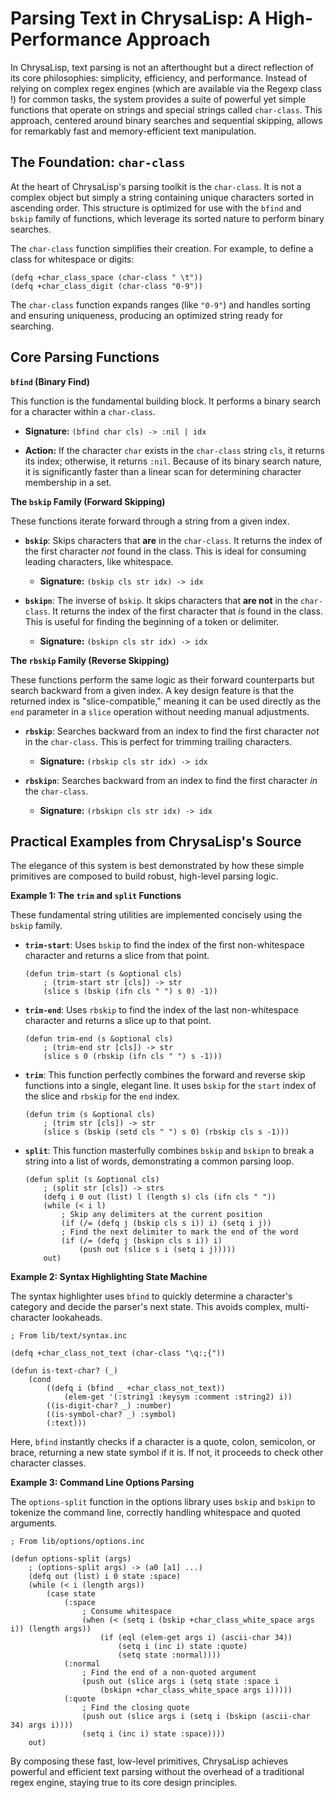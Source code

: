 # Parsing Text in ChrysaLisp: A High-Performance Approach

In ChrysaLisp, text parsing is not an afterthought but a direct reflection of
its core philosophies: simplicity, efficiency, and performance. Instead of
relying on complex regex engines (which are available via the Regexp class !)
for common tasks, the system provides a suite of powerful yet simple functions
that operate on strings and special strings called `char-class`. This approach,
centered around binary searches and sequential skipping, allows for remarkably
fast and memory-efficient text manipulation.

## The Foundation: `char-class`

At the heart of ChrysaLisp's parsing toolkit is the `char-class`. It is not a
complex object but simply a string containing unique characters sorted in
ascending order. This structure is optimized for use with the `bfind` and
`bskip` family of functions, which leverage its sorted nature to perform binary
searches.

The `char-class` function simplifies their creation. For example, to define a
class for whitespace or digits:

```vdu
(defq +char_class_space (char-class " \t"))
(defq +char_class_digit (char-class "0-9"))
```

The `char-class` function expands ranges (like `"0-9"`) and handles sorting and
ensuring uniqueness, producing an optimized string ready for searching.

## Core Parsing Functions

**`bfind` (Binary Find)**

This function is the fundamental building block. It performs a binary search for
a character within a `char-class`.

*   **Signature:** `(bfind char cls) -> :nil | idx`

*   **Action:** If the character `char` exists in the `char-class` string `cls`,
    it returns its index; otherwise, it returns `:nil`. Because of its binary
    search nature, it is significantly faster than a linear scan for determining
    character membership in a set.

**The `bskip` Family (Forward Skipping)**

These functions iterate forward through a string from a given index.

*   **`bskip`**: Skips characters that **are** in the `char-class`. It returns
    the index of the first character *not* found in the class. This is ideal for
    consuming leading characters, like whitespace.

    * **Signature:** `(bskip cls str idx) -> idx`

*   **`bskipn`**: The inverse of `bskip`. It skips characters that **are not**
    in the `char-class`. It returns the index of the first character that *is*
    found in the class. This is useful for finding the beginning of a token or
    delimiter.

    * **Signature:** `(bskipn cls str idx) -> idx`

**The `rbskip` Family (Reverse Skipping)**

These functions perform the same logic as their forward counterparts but search
backward from a given index. A key design feature is that the returned index is
"slice-compatible," meaning it can be used directly as the `end` parameter in a
`slice` operation without needing manual adjustments.

*   **`rbskip`**: Searches backward from an index to find the first character
    *not* in the `char-class`. This is perfect for trimming trailing characters.

    * **Signature:** `(rbskip cls str idx) -> idx`

*   **`rbskipn`**: Searches backward from an index to find the first character
    *in* the `char-class`.

    * **Signature:** `(rbskipn cls str idx) -> idx`

## Practical Examples from ChrysaLisp's Source

The elegance of this system is best demonstrated by how these simple primitives
are composed to build robust, high-level parsing logic.

**Example 1: The `trim` and `split` Functions**

These fundamental string utilities are implemented concisely using the `bskip`
family.

*   **`trim-start`**: Uses `bskip` to find the index of the first non-whitespace
    character and returns a slice from that point.

    ```vdu
    (defun trim-start (s &optional cls)
        ; (trim-start str [cls]) -> str
        (slice s (bskip (ifn cls " ") s 0) -1))
    ```

*   **`trim-end`**: Uses `rbskip` to find the index of the last non-whitespace
    character and returns a slice up to that point.

    ```vdu
    (defun trim-end (s &optional cls)
        ; (trim-end str [cls]) -> str
        (slice s 0 (rbskip (ifn cls " ") s -1)))
    ```

*   **`trim`**: This function perfectly combines the forward and reverse skip
    functions into a single, elegant line. It uses `bskip` for the `start` index
    of the slice and `rbskip` for the `end` index.

    ```vdu
    (defun trim (s &optional cls)
        ; (trim str [cls]) -> str
        (slice s (bskip (setd cls " ") s 0) (rbskip cls s -1)))
    ```

*   **`split`**: This function masterfully combines `bskip` and `bskipn` to
    break a string into a list of words, demonstrating a common parsing loop.

    ```vdu
    (defun split (s &optional cls)
        ; (split str [cls]) -> strs
        (defq i 0 out (list) l (length s) cls (ifn cls " "))
        (while (< i l)
            ; Skip any delimiters at the current position
            (if (/= (defq j (bskip cls s i)) i) (setq i j))
            ; Find the next delimiter to mark the end of the word
            (if (/= (defq j (bskipn cls s i)) i) 
                (push out (slice s i (setq i j))))) 
        out)
    ```

**Example 2: Syntax Highlighting State Machine**

The syntax highlighter uses `bfind` to quickly determine a character's category
and decide the parser's next state. This avoids complex, multi-character
lookaheads.

```vdu
; From lib/text/syntax.inc

(defq +char_class_not_text (char-class "\q:;{"))

(defun is-text-char? (_)
	(cond
		((defq i (bfind _ +char_class_not_text))
			(elem-get '(:string1 :keysym :comment :string2) i))
		((is-digit-char? _) :number)
		((is-symbol-char? _) :symbol)
		(:text)))
```

Here, `bfind` instantly checks if a character is a quote, colon, semicolon, or
brace, returning a new state symbol if it is. If not, it proceeds to check other
character classes.

**Example 3: Command Line Options Parsing**

The `options-split` function in the options library uses `bskip` and `bskipn` to
tokenize the command line, correctly handling whitespace and quoted arguments.

```vdu
; From lib/options/options.inc

(defun options-split (args)
	; (options-split args) -> (a0 [a1] ...)
	(defq out (list) i 0 state :space)
	(while (< i (length args))
		(case state
			(:space
				; Consume whitespace
				(when (< (setq i (bskip +char_class_white_space args i)) (length args))
					(if (eql (elem-get args i) (ascii-char 34))
						(setq i (inc i) state :quote)
						(setq state :normal))))
			(:normal
				; Find the end of a non-quoted argument
				(push out (slice args i (setq state :space i
					(bskipn +char_class_white_space args i)))))
			(:quote
				; Find the closing quote
				(push out (slice args i (setq i (bskipn (ascii-char 34) args i))))
				(setq i (inc i) state :space)))) 
    out)
```

By composing these fast, low-level primitives, ChrysaLisp achieves powerful and
efficient text parsing without the overhead of a traditional regex engine,
staying true to its core design principles.
